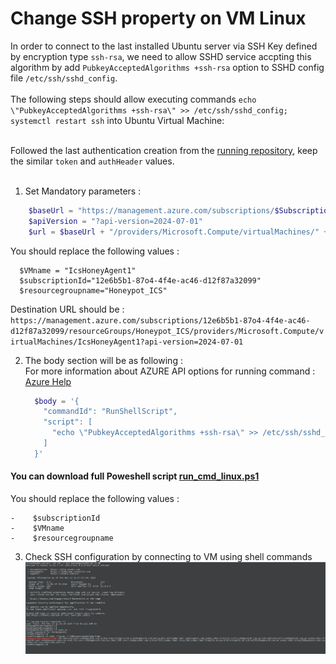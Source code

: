 # Change SSH property on VM Linux
In order to connect to the last installed Ubuntu server via SSH Key defined by encryption type `ssh-rsa`, we need to allow SSHD service accpting this algorithm by add `PubkeyAcceptedAlgorithms +ssh-rsa` option to SSHD config file `/etc/ssh/sshd_config`.<br><br>
The following steps should allow executing commands `echo \"PubkeyAcceptedAlgorithms +ssh-rsa\" >> /etc/ssh/sshd_config; systemctl restart ssh` into Ubuntu Virtual Machine:<br><br>

Followed the last authentication creation from the [running repository](azure_account_auth_rest_api.md), keep the similar `token` and `authHeader` values.<br><br>
1.  Set Mandatory parameters : 

  ```powershell
      $baseUrl = "https://management.azure.com/subscriptions/$SubscriptionId" + "/resourceGroups/$resourceGroupName"
      $apiVersion = "?api-version=2024-07-01"
      $url = $baseUrl + "/providers/Microsoft.Compute/virtualMachines/" + $VMname + "/runCommand" + $apiVersion
   ```

You should replace the following values : <br>
```
  $VMname = "IcsHoneyAgent1"
  $subscriptionId="12e6b5b1-87o4-4f4e-ac46-d12f87a32099"
  $resourcegroupname="Honeypot_ICS"
```

Destination URL should be  : <br>
`https://management.azure.com/subscriptions/12e6b5b1-87o4-4f4e-ac46-d12f87a32099/resourceGroups/Honeypot_ICS/providers/Microsoft.Compute/virtualMachines/IcsHoneyAgent1?api-version=2024-07-01`<br>

2.  The body section will be as following :<br>
      For more information about AZURE API options for running command : [Azure Help](https://learn.microsoft.com/en-us/rest/api/virtualnetwork/network-interfaces/create-or-update?view=rest-virtualnetwork-2024-05-01&tabs=HTTP)
      ```powershell
        $body = '{
          "commandId": "RunShellScript",
          "script": [
            "echo \"PubkeyAcceptedAlgorithms +ssh-rsa\" >> /etc/ssh/sshd_config; systemctl restart ssh"
          ]
        }'
     ```

  #### You can download full Poweshell script [run_cmd_linux.ps1](run_cmd_linux.ps1) 
  You should replace the following values : <br>
  ```
  -    $subscriptionId
  -    $VMname
  -    $resourcegroupname
  ```

3.  Check SSH configuration by connecting to VM using shell commands 
    ![network_interface_azure_portal](images/ssh_cmd_shell.PNG)

